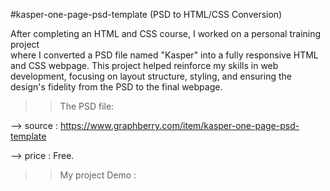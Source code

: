 #kasper-one-page-psd-template (PSD to HTML/CSS Conversion)

After completing an HTML and CSS course, I worked on a personal training project  
where I converted a PSD file named "Kasper" into a fully responsive HTML and CSS webpage.
This project helped reinforce my skills in web development, focusing on layout structure, styling,
and ensuring the design's fidelity from the PSD to the final webpage.

>> The PSD file: 
 
  --> source : https://www.graphberry.com/item/kasper-one-page-psd-template
  
  --> price : Free.

>> My project Demo : 






